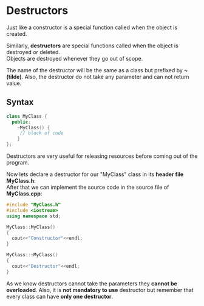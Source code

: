 # Destructors  

Just like a constructor is a special function called when the object is created. 

Similarly, **destructors** are special functions called when the object is destroyed or deleted.  
Objects are destroyed whenever they go out of scope.  

The name of the destructor will be the same as a class but prefixed by **~(tilde)**. Also, the destructor do not take any parameter and can not return value.  

## Syntax  

```c++
class MyClass {
  public: 
    ~MyClass() {
     // block of code
    }
};
```
Destructors are very useful for releasing resources before coming out of the program.  

Now lets declare a destructor for our "MyClass" class in its **header file MyClass.h**:  
After that we can implement the source code in the source file of **MyClass.cpp**:

```c++
#include "MyClass.h"
#include <iostream>
using namespace std;

MyClass::MyClass()
{
  cout<<"Constructor"<<endl;
}

MyClass::~MyClass()
{
  cout<<"Destructor"<<endl;
}
```
As we know destructors cannot take the parameters they **cannot be overloaded**. Also, it is **not mandatory to use** destructor but remember that every class can have **only one destructor**.

